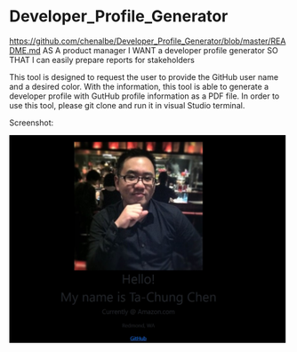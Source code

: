 # Developer_Profile_Generator
https://github.com/chenalbe/Developer_Profile_Generator/blob/master/README.md
AS A product manager
I WANT a developer profile generator
SO THAT I can easily prepare reports for stakeholders

This tool is designed to request the user to provide the GitHub user name and a desired color.
With the information, this tool is able to generate a developer profile with GutHub profile information as a PDF file.
In order to use this tool, please git clone and run it in visual Studio terminal.

Screenshot:

![screenshot](./profileGeneratorScreenshot.jpg)

